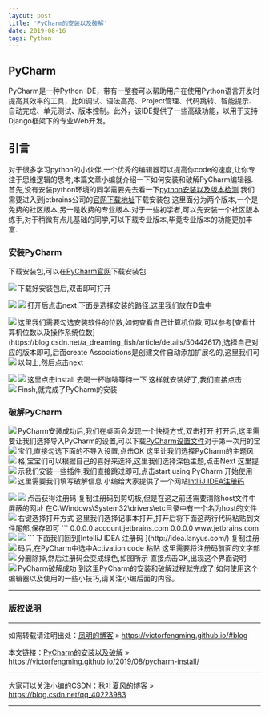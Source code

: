 ```yaml
---
layout: post
title: 'PyCharm的安装以及破解'
date: 2019-08-16 
tags: Python  
---
```




## PyCharm
PyCharm是一种Python IDE，带有一整套可以帮助用户在使用Python语言开发时提高其效率的工具，比如调试、语法高亮、Project管理、代码跳转、智能提示、自动完成、单元测试、版本控制。此外，该IDE提供了一些高级功能，以用于支持Django框架下的专业Web开发。
## 引言
对于很多学习python的小伙伴,一个优秀的编辑器可以提高你code的速度,让你专注于思维逻辑的思考,本篇文章小编就介绍一下如何安装和破解PyCharm编辑器.
首先,没有安装python环境的同学需要先去看一下[python安装以及版本检测](https://blog.csdn.net/qq_40223983/article/details/95655470)
我们需要进入到jetbrains公司的[官网下载地址](http://www.jetbrains.com/pycharm/download/)下载安装包
这里面分为两个版本,一个是免费的社区版本,另一是收费的专业版本.对于一些初学者,可以先安装一个社区版本练手,对于稍微有点儿基础的同学,可以下载专业版本,毕竟专业版本的功能更加丰富.
### 安装PyCharm  
下载安装包,可以在[PyCharm官网](http://www.jetbrains.com/pycharm/?fromMenu)下载安装包  

<img src="/images/posts/pycharm/install1.png" align=left />

下载好安装包后,双击即可打开  

<img src="/images/posts/pycharm/install2.png" align=left />

打开后点击next
<img src="/images/posts/pycharm/install3.png" align=left />
下面是选择安装的路径,这里我们放在D盘中

<img src="/images/posts/pycharm/install4.png" align=left />
这里我们需要勾选安装软件的位数,如何查看自己计算机位数,可以参考[查看计算机位数以及操作系统位数](https://blog.csdn.net/a_dreaming_fish/article/details/50442617),选择自己对应的版本即可,后面create Associations是创建文件自动添加扩展名的,这里我们可以勾上,然后点击next
<img src="/images/posts/pycharm/install5.png" align=left />

这里点击install
<img src="/images/posts/pycharm/install6.png" align=left />
去喝一杯咖啡等待一下
<img src="/images/posts/pycharm/install7.png" align=left />
这样就安装好了,我们直接点击Finsh,就完成了PyCharm的安装
<img src="/images/posts/pycharm/install8.png" align=left />

### 破解PyCharm
PyCharm安装成功后,我们在桌面会发现一个快捷方式,双击打开
<img src="/images/posts/pycharm/install9.png" align=left />
打开后,这里需要让我们选择导入PyCharm的设置,可以下载[PyCharm设置文件](https://download.csdn.net/download/qq_40223983/11367284)对于第一次用的宝宝们,直接勾选下面的不导入设置,点击OK
<img src="/images/posts/pycharm/install10.png" align=left />
这里让我们选择PyCharm的主题风格,宝宝们可以根据自己的喜好来选择,这里我们选择深色主题,点击Next
<img src="/images/posts/pycharm/install11.png" align=left />
这里提示我们安装一些插件,我们直接跳过即可,点击start using PyCharm 开始使用
<img src="/images/posts/pycharm/install12.png" align=left />
这里需要我们填写破解信息
<img src="/images/posts/pycharm/install13.png" align=left />
小编给大家提供了一个网站[IntlliJ IDEA注册码](http://idea.lanyus.com/)

<img src="/images/posts/pycharm/install14.png" align=left />
点击获得注册码
<img src="/images/posts/pycharm/install15.png" align=left />
复制注册码到剪切板,但是在这之前还需要清除host文件中屏蔽的网址
在C:\Windows\System32\drivers\etc目录中有一个名为host的文件
右键选择打开方式
<img src="/images/posts/pycharm/install16.png" align=left />
这里我们选择记事本打开,打开后将下面这两行代码粘贴到文件尾部,保存即可
```
0.0.0.0 account.jetbrains.com
0.0.0.0 www.jetbrains.com
```
<img src="/images/posts/pycharm/install17.png" align=left />
下面我们回到[IntelliJ IDEA 注册码
](http://idea.lanyus.com/)
<img src="/images/posts/pycharm/install18.png" align=left />
复制注册码后,在PyCharm中选中Activation code 粘贴
<img src="/images/posts/pycharm/install19.png" align=left />
这里需要将注册码前面的文字部分删除掉,然后注册码会变成绿色,如图所示
<img src="/images/posts/pycharm/install20.png" align=left />
直接点击OK,出现这个界面说明PyCharm破解成功
<img src="/images/posts/pycharm/install21.png" align=left />
到这里PyCharm的安装和破解过程就完成了,如何使用这个编辑器以及使用的一些小技巧,请关注小编后面的内容。






***
### 版权说明

***
如需转载请注明出处：[凤明的博客](https://victorfengming.github.io/#blog) » https://victorfengming.github.io/#blog

本文链接：[PyCharm的安装以及破解](https://victorfengming.github.io/2019/08/pycharm-install/) » https://victorfengming.github.io/2019/08/pycharm-install/

***
大家可以关注小编的CSDN：[秋叶夏风的博客](https://blog.csdn.net/qq_40223983) » https://blog.csdn.net/qq_40223983

***